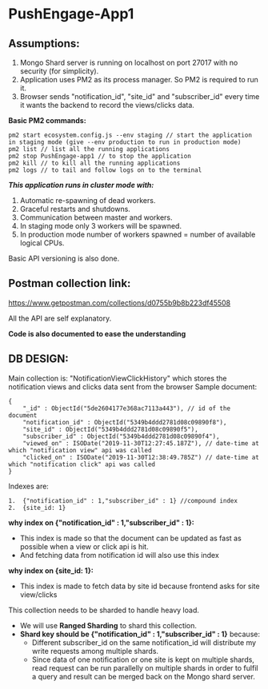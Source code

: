 # PushEngage-App1

## Assumptions:
1.  Mongo Shard server is running on localhost on port 27017 with no security (for simplicity).
2.  Application uses PM2 as its process manager. So PM2 is required to run it.
3.  Browser sends "notification_id", "site_id" and "subscriber_id" every time it wants the backend to record the views/clicks data.

**Basic PM2 commands:**
```$xslt
pm2 start ecosystem.config.js --env staging // start the application in staging mode (give --env production to run in production mode)
pm2 list // list all the running applications
pm2 stop PushEngage-app1 // to stop the application
pm2 kill // to kill all the running applications
pm2 logs // to tail and follow logs on to the terminal
```

***This application runs in cluster mode with:***
1.  Automatic re-spawning of dead workers.
2.  Graceful restarts and shutdowns.
3.  Communication between master and workers.
4.  In staging mode only 3 workers will be spawned.
5.  In production mode number of workers spawned = number of available logical CPUs.

Basic API versioning is also done.

## Postman collection link:
https://www.getpostman.com/collections/d0755b9b8b223df45508

All the API are self explanatory.

**Code is also documented to ease the understanding**


## DB DESIGN:

Main collection is: "NotificationViewClickHistory" which stores the notification views and clicks data sent from the browser
Sample document:
```$xslt
{
	"_id" : ObjectId("5de2604177e368ac7113a443"), // id of the document
	"notification_id" : ObjectId("5349b4ddd2781d08c09890f8"),
	"site_id" : ObjectId("5349b4ddd2781d08c09890f5"),
	"subscriber_id" : ObjectId("5349b4ddd2781d08c09890f4"),
	"viewed_on" : ISODate("2019-11-30T12:27:45.187Z"), // date-time at which "notification view" api was called
	"clicked_on" : ISODate("2019-11-30T12:38:49.785Z") // date-time at which "notification click" api was called
}
```

Indexes are:
```$xslt
1.  {"notification_id" : 1,"subscriber_id" : 1} //compound index
2.  {site_id: 1}
```

__why index on {"notification_id" : 1,"subscriber_id" : 1}:__ 
-   This index is made so that the document can be updated as fast as possible when a view or click api is hit.
-   And fetching data from notification id will also use this index


__why index on {site_id: 1}:__ 
-   This index is made to fetch data by site id because frontend asks for site view/clicks


This collection needs to be sharded to handle heavy load.
-   We will use __Ranged Sharding__ to shard this collection.
-   __Shard key should be {"notification_id" : 1,"subscriber_id" : 1}__ because:
    -   Different subscriber_id on the same notification_id will distribute my write requests among multiple shards.
    -   Since data of one notification or one site is kept on multiple shards, read request can be run parallelly on multiple shards in order to fulfil a query and result can be merged back on the Mongo shard server. 
